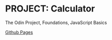 # PROJECT: Calculator

The Odin Project, Foundations, JavaScript Basics

[Github Pages](https://chrscmpl.github.io/odin-calculator/)
